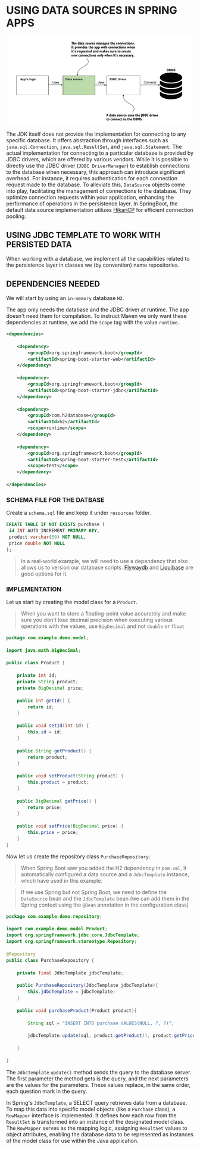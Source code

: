 # USING DATA SOURCES IN SPRING APPS

![data-sources](images/data-sources.png)

The JDK itself does not provide the implementation for connecting to any specific database. It offers abstraction through interfaces such as `java.sql.Connection`, `java.sql.ResultSet`, and `java.sql.Statement`. The actual implementation for connecting to a particular database is provided by JDBC drivers, which are offered by various vendors. While it is possible to directly use the JDBC driver (`JDBC DriverManager`) to establish connections to the database when necessary, this approach can introduce significant overhead. For instance, it requires authentication for each connection request made to the database. To alleviate this, `DataSource` objects come into play, facilitating the management of connections to the database. They optimize connection requests within your application, enhancing the performance of operations in the persistence layer. In SpringBoot, the default data source implementation utilizes [HikariCP](https://github.com/brettwooldridge/HikariCP) for efficient connection pooling.

## USING JDBC TEMPLATE TO WORK WITH PERSISTED DATA

When working with a database, we implement all the capabilities related to the
persistence layer in classes we (by convention) name repositories.

## DEPENDENCIES NEEDED

We will start by using an `in-memory` database `H2`.

The app only needs the database and the JDBC driver at runtime. The app doesn't need them for compilation. To instruct Maven we only want these dependencies at runtime,
we add the `scope` tag with the value `runtime`.

```xml
<dependencies>

    <dependency>
        <groupId>org.springframework.boot</groupId>
        <artifactId>spring-boot-starter-web</artifactId>
    </dependency>

    <dependency>
        <groupId>org.springframework.boot</groupId>
        <artifactId>spring-boot-starter-jdbc</artifactId>
    </dependency>

    <dependency>
        <groupId>com.h2database</groupId>
        <artifactId>h2</artifactId>
        <scope>runtime</scope>
    </dependency>

    <dependency>
        <groupId>org.springframework.boot</groupId>
        <artifactId>spring-boot-starter-test</artifactId>
        <scope>test</scope>
    </dependency>

</dependencies>
```

### SCHEMA FILE FOR THE DATBASE

Create a `schema.sql` file and keep it under `resources` folder.

```sql
CREATE TABLE IF NOT EXISTS purchase (
 id INT AUTO_INCREMENT PRIMARY KEY,
 product varchar(50) NOT NULL,
 price double NOT NULL
);
```

> In a real-world example, we will need to use a dependency that also allows us to version our database scripts. [Flywaydb](https://flywaydb.org/) and [Liquibase](https://www.liquibase.org/) are good options for it.

### IMPLEMENTATION

Let us start by creating the model class for a `Product`.

> When you want to store a floating-point value accurately and make sure you don't lose decimal precision when executing various operations with the values, use `BigDecimal` and not `double` or `float`

```java
package com.example.demo.model;

import java.math.BigDecimal;

public class Product {

    private int id;
    private String product;
    private BigDecimal price;

    public int getId() {
        return id;
    }

    public void setId(int id) {
        this.id = id;
    }

    public String getProduct() {
        return product;
    }

    public void setProduct(String product) {
        this.product = product;
    }

    public BigDecimal getPrice() {
        return price;
    }

    public void setPrice(BigDecimal price) {
        this.price = price;
    }
}
```

Now let us create the repository class `PurchaseRepository`:

> When Spring Boot saw you added the H2 dependency in `pom.xml`, it automatically configured a data source and a `JdbcTemplate` instance, which have used in this example.

> If we use Spring but not Spring Boot, we need to define the `DataSource` bean and the `JdbcTemplate` bean (we can add them in the Spring context using the `@Bean` annotation in the configuration class)

```java
package com.example.demo.repository;

import com.example.demo.model.Product;
import org.springframework.jdbc.core.JdbcTemplate;
import org.springframework.stereotype.Repository;

@Repository
public class PurchaseRepository {

    private final JdbcTemplate jdbcTemplate;

    public PurchaseRepository(JdbcTemplate jdbcTemplate){
        this.jdbcTemplate = jdbcTemplate;
    }

    public void purchaseProduct(Product product){

        String sql = "INSERT INTO purchase VALUES(NULL, ?, ?)";

        jdbcTemplate.update(sql, product.getProduct(), product.getPrice());

    }

}
```

The `JdbcTemplate` `update()` method sends the query to the database server. The first parameter the method gets is the query, and the next parameters are the values for the parameters. These values replace, in the same order, each question mark in the query.

In Spring's `JdbcTemplate`, a SELECT query retrieves data from a database. To map this data into specific model objects (like a `Purchase` class), a `RowMapper` interface is implemented. It defines how each row from the `ResultSet` is transformed into an instance of the designated model class. The `RowMapper` serves as the mapping logic, assigning `ResultSet` values to object attributes, enabling the database data to be represented as instances of the model class for use within the Java application.
